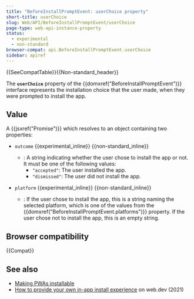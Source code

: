 ```yaml
---
title: "BeforeInstallPromptEvent: userChoice property"
short-title: userChoice
slug: Web/API/BeforeInstallPromptEvent/userChoice
page-type: web-api-instance-property
status:
  - experimental
  - non-standard
browser-compat: api.BeforeInstallPromptEvent.userChoice
sidebar: apiref
---
```


{{SeeCompatTable}}{{Non-standard_header}}

The **`userChoice`** property of the {{domxref("BeforeInstallPromptEvent")}} interface represents the installation choice that the user made, when they were prompted to install the app.

## Value

A {{jsxref("Promise")}} which resolves to an object containing two properties:

- `outcome` {{experimental_inline}} {{non-standard_inline}}
  - : A string indicating whether the user chose to install the app or not. It must be one of the following values:
    - `"accepted"`: The user installed the app.
    - `"dismissed"`: The user did not install the app.

- `platform` {{experimental_inline}} {{non-standard_inline}}
  - : If the user chose to install the app, this is a string naming the selected platform, which is one of the values from the {{domxref("BeforeInstallPromptEvent.platforms")}} property. If the user chose not to install the app, this is an empty string.

## Browser compatibility

{{Compat}}

## See also

- [Making PWAs installable](/en-US/docs/Web/Progressive_web_apps/Guides/Making_PWAs_installable)
- [How to provide your own in-app install experience](https://web.dev/articles/customize-install) on web.dev (2021)
